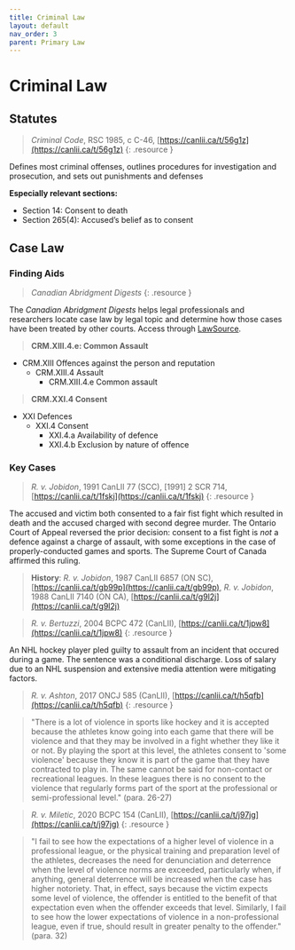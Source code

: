 ```yaml
---
title: Criminal Law
layout: default
nav_order: 3
parent: Primary Law
---
```

# Criminal Law
## Statutes
> *Criminal Code*, RSC 1985, c C-46, [https://canlii.ca/t/56g1z](https://canlii.ca/t/56g1z)
{: .resource }

Defines most criminal offenses, outlines procedures for investigation and prosecution, and sets out punishments and defenses

**Especially relevant sections:**  

- Section 14: Consent to death
- Section 265(4): Accused’s belief as to consent

## Case Law
### Finding Aids

> *Canadian Abridgment Digests*
{: .resource }

The *Canadian Abridgment Digests* helps legal professionals and researchers locate case law by legal topic and determine how those cases have been treated by other courts. Access through [LawSource](https://resources.library.ubc.ca/page.php?details=lawsource&id=2653). 

> **CRM.XIII.4.e: Common Assault**
- CRM.XIII Offences against the person and reputation
    - CRM.XIII.4 Assault 
        - CRM.XIII.4.e Common assault 

> **CRM.XXI.4 Consent**
- XXI Defences
    - XXI.4 Consent
        - XXI.4.a Availability of defence
        - XXI.4.b Exclusion by nature of offence


### Key Cases

> *R. v. Jobidon*, 1991 CanLII 77 (SCC), [1991] 2 SCR 714, [https://canlii.ca/t/1fskj](https://canlii.ca/t/1fskj)
{: .resource }

The accused and victim both consented to a fair fist fight which resulted in death and the accused charged with second degree murder. The Ontario Court of Appeal reversed the prior decision: consent to a fist fight is *not* a defence against a charge of assault, with some exceptions in the case of properly-conducted games and sports. The Supreme Court of Canada affirmed this ruling. 

> **History**: *R. v. Jobidon*, 1987 CanLII 6857 (ON SC), [https://canlii.ca/t/gb99p](https://canlii.ca/t/gb99p), *R. v. Jobidon*, 1988 CanLII 7140 (ON CA), [https://canlii.ca/t/g9l2j](https://canlii.ca/t/g9l2j)

> *R. v. Bertuzzi*, 2004 BCPC 472 (CanLII), [https://canlii.ca/t/1jpw8](https://canlii.ca/t/1jpw8)
{: .resource }

An NHL hockey player pled guilty to assault from an incident that occured during a game. The sentence was a conditional discharge. Loss of salary due to an NHL suspension and extensive media attention were mitigating factors.

> *R. v. Ashton*, 2017 ONCJ 585 (CanLII), [https://canlii.ca/t/h5qfb](https://canlii.ca/t/h5qfb)
{: .resource }

> "There is a lot of violence in sports like hockey and it is accepted because the athletes know going into each game that there will be violence and that they may be involved in a fight whether they like it or not. By playing the sport at this level, the athletes consent to 'some violence' because they know it is part of the game that they have contracted to play in. The same cannot be said for non-contact or recreational leagues. In these leagues there is no consent to the violence that regularly forms part of the sport at the professional or semi-professional level." (para. 26-27)

> *R. v. Miletic*, 2020 BCPC 154 (CanLII), [https://canlii.ca/t/j97jg](https://canlii.ca/t/j97jg)
{: .resource }

> "I fail to see how the expectations of a higher level of violence in a professional league, or the physical training and preparation level of the athletes, decreases the need for denunciation and deterrence when the level of violence norms are exceeded, particularly when, if anything, general deterrence will be increased when the case has higher notoriety. That, in effect, says because the victim expects some level of violence, the offender is entitled to the benefit of that expectation even when the offender exceeds that level. Similarly, I fail to see how the lower expectations of violence in a non-professional league, even if true, should result in greater penalty to the offender." (para. 32)
